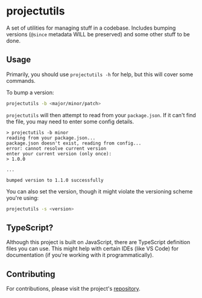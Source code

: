 # projectutils
A set of utilities for managing stuff in a codebase. Includes bumping versions (`@since` metadata WILL be preserved) and some other stuff to be done.

## Usage
Primarily, you should use `projectutils -h` for help, but this will cover some commands.

To bump a version:
```sh
projectutils -b <major/minor/patch>
```
`projectutils` will then attempt to read from your `package.json`. If it can't find the file, you may need to enter some config details.
```
> projectutils -b minor
reading from your package.json...
package.json doesn't exist, reading from config...
error: cannot resolve current version
enter your current version (only once):
> 1.0.0

...

bumped version to 1.1.0 successfully
```

You can also set the version, though it might violate the versioning scheme you're using:
```sh
projectutils -s <version>
```
## TypeScript?
Although this project is built on JavaScript, there are TypeScript definition files you can use. This might help with certain IDEs (like VS Code) for documentation (if you're working with it programmatically).

## Contributing
For contributions, please visit the project's [repository](https://github.com/thebest12dev/projectutils).